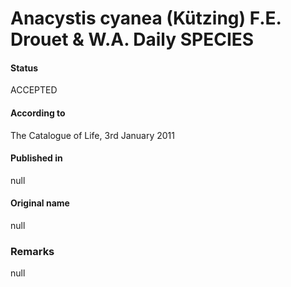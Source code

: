 # Anacystis cyanea (Kützing) F.E. Drouet & W.A. Daily SPECIES

#### Status
ACCEPTED

#### According to
The Catalogue of Life, 3rd January 2011

#### Published in
null

#### Original name
null

### Remarks
null